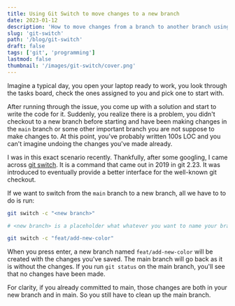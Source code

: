 ```yaml
---
title: Using Git Switch to move changes to a new branch
date: 2023-01-12
description: 'How to move changes from a branch to another branch using Git Swtich'
slug: 'git-switch'
path: '/blog/git-switch'
draft: false
tags: ['git', 'programming']
lastmod: false
thumbnail: '/images/git-switch/cover.png'
---
```


Imagine a typical day, you open your laptop ready to work, you look through the tasks board, check the ones assigned to you and pick one to start with.

After running through the issue, you come up with a solution and start to write the code for it. Suddenly, you realize there is a problem, you didn't checkout to a new branch before starting and have been making changes in the `main` branch or some other important branch you are not suppose to make changes to. At this point, you've probably written 100s LOC and you can't imagine undoing the changes you've made already.

I was in this exact scenario recently. Thankfully, after some googling, I came across [git switch](https://git-scm.com/docs/git-switch). It is a command that came out in 2019 in git 2.23. It was introduced to eventually provide a better interface for the well-known git checkout.

If we want to switch from the `main` branch to a new branch, all we have to to do is run:

```bash
git switch -c "<new branch>"

# <new branch> is a placeholder what whatever you want to name your branch

git switch -c "feat/add-new-color"

```

When you press enter, a new branch named `feat/add-new-color` will be created with the changes you've saved. The main branch will go back as it is without the changes. If you run `git status` on the main branch, you'll see that no changes have been made.

For clarity, if you already committed to main, those changes are both in your new branch and in main. So you still have to clean up the main branch.
